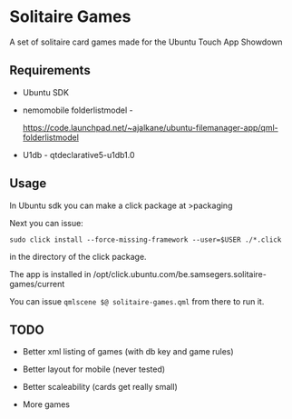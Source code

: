 # Solitaire Games

A set of solitaire card games made for the Ubuntu Touch App Showdown


## Requirements

* Ubuntu SDK

* nemomobile folderlistmodel -

    https://code.launchpad.net/~ajalkane/ubuntu-filemanager-app/qml-folderlistmodel

* U1db - qtdeclarative5-u1db1.0


## Usage

In Ubuntu sdk you can make a click package at >packaging

Next you can issue:

`sudo click install --force-missing-framework --user=$USER ./*.click`

in the directory of the click package.

The app is installed in /opt/click.ubuntu.com/be.samsegers.solitaire-games/current

You can issue `qmlscene $@ solitaire-games.qml` from there to run it.


## TODO

* Better xml listing of games (with db key and game rules)

* Better layout for mobile (never tested)

* Better scaleability (cards get really small)

* More games

